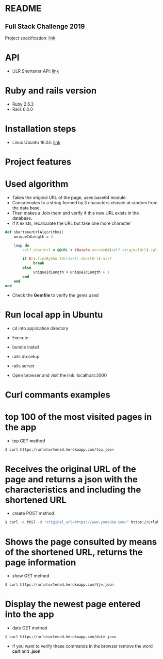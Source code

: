 # README


## Full Stack Challenge 2019

Project specification: [link](https://drive.google.com/file/d/1-gHa7VPbuXiPVAZ7ZVqYbdUfBPW2yZyS/view?usp=sharing)


# API 

* ULR Shortener API: [link](https://urlshortened.herokuapp.com/)


# Ruby and rails version

* Ruby 2.6.3
* Rails 6.0.0

# Installation steps 

* Linux Ubuntu 18.04:  [link](https://gorails.com/setup/ubuntu/18.04)


# Project features

# Used algorithm

* Takes the original URL of the page, uses base64 module.
* Concatenates to a string formed by 3 characters chosen at random from the data base.
* Then makes a Join them and verify if this new URL exists in the database.
* If it exists, recalculate the URL but take one more character

```ruby
def shortenerUrlAlgorithm()
    uniqueIdLength = 3

    loop do
        self.shortUrl = @@URL + (Base64.encode64(self.originalUrl).split('')).sample(uniqueIdLength).join()

        if Url.findByShortUrl(self.shortUrl).nil?
             break
        else
             uniqueIdLength = uniqueIdLength + 1
        end
    end
end
```

* Check the **Gemfile** to verify the gems used

# Run local app in Ubuntu

* cd into application directory
* Execute:

* bundle install
* rails db:setup
* rails server

* Open browser and visit the link:  localhost:3000



# Curl commants examples


# top 100 of the most visited pages in the app 

- top GET method

```bash
$ curl https://urlshortened.herokuapp.com/top.json
```

# Receives the original URL of the page and returns a json with the characteristics and including the shortened URL 

- create POST method  

```bash
$ curl -X POST -d "original_url=https://www.youtube.com/" https://urlshortened.herokuapp.com/urls/create.json
```


# Shows the page consulted by means of the shortened URL, returns the page information 

- show GET method

```bash
$ curl https://urlshortened.herokuapp.com/Vje.json
```


# Display the newest page entered into the app 

- date GET method

```bash
$ curl https://urlshortened.herokuapp.com/date.json
```



*  If you want to verify these commands in the browser remove the word **curl** and **.json**


